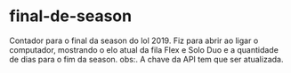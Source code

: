 # final-de-season
Contador para o final da season do lol 2019.
Fiz para abrir ao ligar o computador, mostrando o elo atual da fila Flex e Solo Duo e a quantidade de dias para o fim da season.
obs:. A chave da API tem que ser atualizada.
